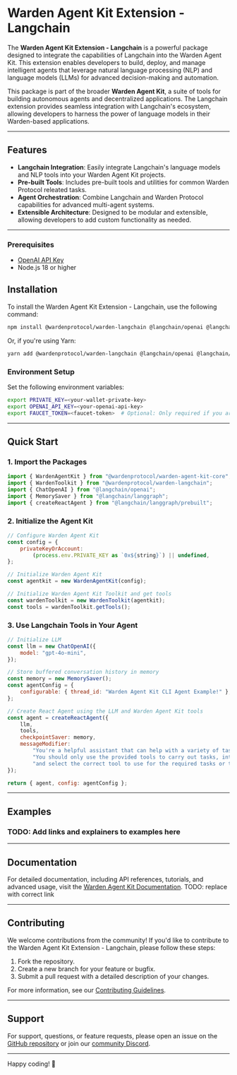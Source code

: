 # Warden Agent Kit Extension - Langchain

The **Warden Agent Kit Extension - Langchain** is a powerful package designed to integrate the capabilities of Langchain into the Warden Agent Kit. This extension enables developers to build, deploy, and manage intelligent agents that leverage natural language processing (NLP) and language models (LLMs) for advanced decision-making and automation.

This package is part of the broader **Warden Agent Kit**, a suite of tools for building autonomous agents and decentralized applications. The Langchain extension provides seamless integration with Langchain's ecosystem, allowing developers to harness the power of language models in their Warden-based applications.

---

## Features

-   **Langchain Integration**: Easily integrate Langchain's language models and NLP tools into your Warden Agent Kit projects.
-   **Pre-built Tools**: Includes pre-built tools and utilities for common Warden Protocol releated tasks.
-   **Agent Orchestration**: Combine Langchain and Warden Protocol capabilities for advanced multi-agent systems.
-   **Extensible Architecture**: Designed to be modular and extensible, allowing developers to add custom functionality as needed.

---

### Prerequisites

-   [OpenAI API Key](https://platform.openai.com/docs/quickstart#create-and-export-an-api-key)
-   Node.js 18 or higher

## Installation

To install the Warden Agent Kit Extension - Langchain, use the following command:

```bash
npm install @wardenprotocol/warden-langchain @langchain/openai @langchain/langgraph
```

Or, if you're using Yarn:

```bash
yarn add @wardenprotocol/warden-langchain @langchain/openai @langchain/langgraph
```

### Environment Setup

Set the following environment variables:

```bash
export PRIVATE_KEY=<your-wallet-private-key>
export OPENAI_API_KEY=<your-openai-api-key>
export FAUCET_TOKEN=<faucet-token>  # Optional: Only required if you are using the faucet tool
```

---

## Quick Start

### 1. Import the Packages

```javascript
import { WardenAgentKit } from "@wardenprotocol/warden-agent-kit-core";
import { WardenToolkit } from "@wardenprotocol/warden-langchain";
import { ChatOpenAI } from "@langchain/openai";
import { MemorySaver } from "@langchain/langgraph";
import { createReactAgent } from "@langchain/langgraph/prebuilt";
```

### 2. Initialize the Agent Kit

```javascript
// Configure Warden Agent Kit
const config = {
    privateKeyOrAccount:
        (process.env.PRIVATE_KEY as `0x${string}`) || undefined,
};

// Initialize Warden Agent Kit
const agentkit = new WardenAgentKit(config);

// Initialize Warden Agent Kit Toolkit and get tools
const wardenToolkit = new WardenToolkit(agentkit);
const tools = wardenToolkit.getTools();
```

### 3. Use Langchain Tools in Your Agent

```javascript
// Initialize LLM
const llm = new ChatOpenAI({
    model: "gpt-4o-mini",
});

// Store buffered conversation history in memory
const memory = new MemorySaver();
const agentConfig = {
    configurable: { thread_id: "Warden Agent Kit CLI Agent Example!" },
};

// Create React Agent using the LLM and Warden Agent Kit tools
const agent = createReactAgent({
    llm,
    tools,
    checkpointSaver: memory,
    messageModifier:
        "You're a helpful assistant that can help with a variety of tasks related to web3 tranactions." +
        "You should only use the provided tools to carry out tasks, interperate the users input" +
        "and select the correct tool to use for the required tasks or tasks.",
});

return { agent, config: agentConfig };
```

---

## Examples

### TODO: Add links and explainers to examples here

---

## Documentation

For detailed documentation, including API references, tutorials, and advanced usage, visit the [Warden Agent Kit Documentation](https://docs.warden-protocol.org/agent-kit). TODO: replace with correct link

---

## Contributing

We welcome contributions from the community! If you'd like to contribute to the Warden Agent Kit Extension - Langchain, please follow these steps:

1. Fork the repository.
2. Create a new branch for your feature or bugfix.
3. Submit a pull request with a detailed description of your changes.

For more information, see our [Contributing Guidelines](https://github.com/warden-protocol/agent-kit/blob/main/CONTRIBUTING.md).

---

## Support

For support, questions, or feature requests, please open an issue on the [GitHub repository](https://github.com/warden-protocol/agent-kit/issues) or join our [community Discord](https://discord.gg/warden-protocol).

---

Happy coding! 🚀
